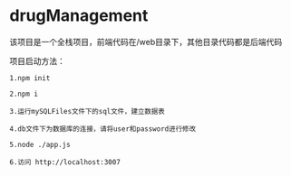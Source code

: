 # drugManagement


该项目是一个全栈项目，前端代码在/web目录下，其他目录代码都是后端代码



项目启动方法：
```
1.npm init
```
```
2.npm i 
```
```
3.运行mySQLFiles文件下的sql文件，建立数据表
```
```
4.db文件下为数据库的连接，请将user和password进行修改
```
```
5.node ./app.js
```
```
6.访问 http://localhost:3007
```
